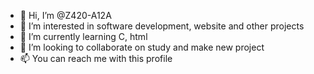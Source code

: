 - 👋 Hi, I’m @Z420-A12A
- 👀 I’m interested in software development, website and other projects
- 🌱 I’m currently learning C, html
- 💞️ I’m looking to collaborate on study and make new project
- 📫 You can reach me with this profile

<!---
Z420-A12A/Z420-A12A is a ✨ special ✨ repository because its `README.md` (this file) appears on your GitHub profile.
You can click the Preview link to take a look at your changes.
--->
